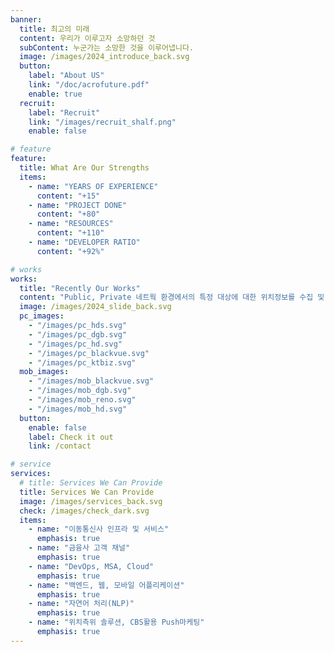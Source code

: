 ```yaml
---
banner:
  title: 최고의 미래
  content: 우리가 이루고자 소망하던 것
  subContent: 누군가는 소망한 것을 이루어냅니다.
  image: /images/2024_introduce_back.svg
  button:
    label: "About US"
    link: "/doc/acrofuture.pdf"
    enable: true
  recruit:
    label: "Recruit"
    link: "/images/recruit_shalf.png"
    enable: false

# feature
feature:
  title: What Are Our Strengths
  items:
    - name: "YEARS OF EXPERIENCE"
      content: "+15"
    - name: "PROJECT DONE"
      content: "+80"
    - name: "RESOURCES"
      content: "+110"
    - name: "DEVELOPER RATIO"
      content: "+92%"

# works
works:
  title: "Recently Our Works"
  content: "Public, Private 네트웍 환경에서의 특정 대상에 대한 위치정보를 수집 및 제공하고자 할 경우 LBS Solution을 이용하실 수 있습니다. 국가재난안전망사업에 도입된 솔루션은 성능과 안정성을 입증하였으며, 다양한 서비스환경을 고려한 Cross-platform을 지원하고 있습니다."
  image: /images/2024_slide_back.svg
  pc_images:
    - "/images/pc_hds.svg"
    - "/images/pc_dgb.svg"
    - "/images/pc_hd.svg"
    - "/images/pc_blackvue.svg"
    - "/images/pc_ktbiz.svg"
  mob_images:
    - "/images/mob_blackvue.svg"
    - "/images/mob_dgb.svg"
    - "/images/mob_reno.svg"
    - "/images/mob_hd.svg"
  button:
    enable: false
    label: Check it out
    link: /contact

# service
services:
  # title: Services We Can Provide
  title: Services We Can Provide
  image: /images/services_back.svg
  check: /images/check_dark.svg
  items:
    - name: "이동통신사 인프라 및 서비스"
      emphasis: true
    - name: "금융사 고객 채널"
      emphasis: true
    - name: "DevOps, MSA, Cloud"
      emphasis: true
    - name: "백엔드, 웹, 모바일 어플리케이션"
      emphasis: true
    - name: "자연어 처리(NLP)"
      emphasis: true
    - name: "위치측위 솔루션, CBS활용 Push마케팅"
      emphasis: true
---
```

